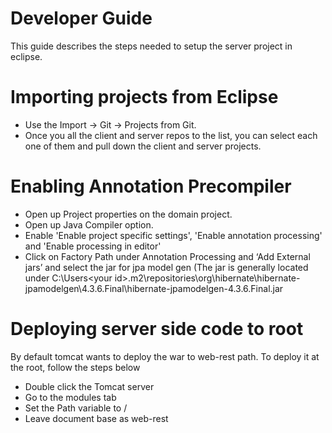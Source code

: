 Developer Guide
=================================
This guide describes the steps needed to setup the server project in eclipse.

Importing projects from Eclipse
=================================

* Use the Import -> Git -> Projects from Git. 
* Once you all the client and server repos to the list, you can select each one of them and pull down the client and server projects.

Enabling Annotation Precompiler
=================================

* Open up Project properties on the domain project.
* Open up Java Compiler option.
* Enable 'Enable project specific settings', 'Enable annotation processing' and 'Enable processing in editor'
* Click on Factory Path under Annotation Processing and ‘Add External jars’ and select the jar for jpa model gen (The jar is 
generally located under C:\Users\<your id>\.m2\repositories\org\hibernate\hibernate-jpamodelgen\4.3.6.Final\hibernate-jpamodelgen-4.3.6.Final.jar

Deploying server side code to root 
====================================

By default tomcat wants to deploy the war to web-rest path. To deploy it at the root, follow the steps below

* Double click the Tomcat server
* Go to the modules tab
* Set the Path variable to /
* Leave document base as web-rest
 

 


 